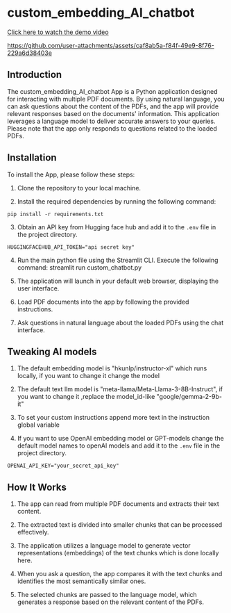 # custom_embedding_AI_chatbot


[Click here to watch the demo video](custom_chatbot_running.mp4)

https://github.com/user-attachments/assets/caf8ab5a-f84f-49e9-8f76-229a6d38403e


## Introduction
The custom_embedding_AI_chatbot App is a Python application designed for interacting with multiple PDF documents. By using natural language, you can ask questions about the content of the PDFs, and the app will provide relevant responses based on the documents' information. This application leverages a language model to deliver accurate answers to your queries. Please note that the app only responds to questions related to the loaded PDFs.

## Installation

To install the App, please follow these steps:

1. Clone the repository to your local machine.

2. Install the required dependencies by running the following command:
```
pip install -r requirements.txt
```

3. Obtain an API key from Hugging face hub and add it to the `.env` file in the project directory.
  ```
  HUGGINGFACEHUB_API_TOKEN="api secret key"
  ```

4. Run the main python file using the Streamlit CLI. Execute the following command:
   streamlit run custom_chatbot.py
   
5. The application will launch in your default web browser, displaying the user interface.

6. Load PDF documents into the app by following the provided instructions.

5. Ask questions in natural language about the loaded PDFs using the chat interface.

## Tweaking AI models

1. The default embedding model is "hkunlp/instructor-xl" which runs locally,
if you want to change it change the model

2. The default text llm model is "meta-llama/Meta-Llama-3-8B-Instruct",
if you want to change it ,replace the model_id-like "google/gemma-2-9b-it"

3. To set your custom instructions append more text in the instruction global variable

4. If you want to use OpenAI embedding model or GPT-models change the default model names to openAI models and add  it to the `.env` file in the project directory.
```
OPENAI_API_KEY="your_secret_api_key"
 ```

## How It Works


1. The app can read from  multiple PDF documents and extracts their text content.

2. The extracted text is divided into smaller chunks that can be processed effectively.

3. The application utilizes a language model to generate vector representations (embeddings) of the text chunks which is done locally here.

4. When you ask a question, the app compares it with the text chunks and identifies the most semantically similar ones.

5. The selected chunks are passed to the language model, which generates a response based on the relevant content of the PDFs.

   
